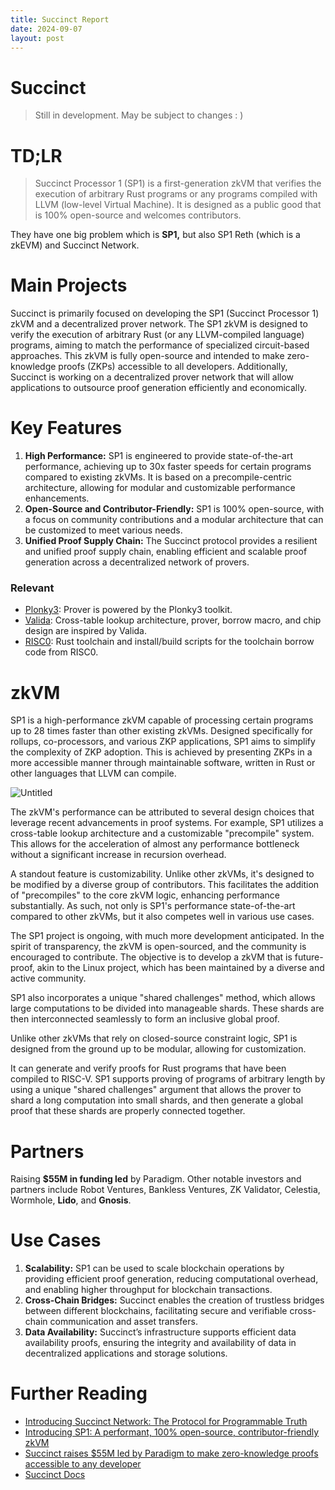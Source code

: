 ```yaml
---
title: Succinct Report
date: 2024-09-07
layout: post
---
```


# Succinct

> Still in development. May be subject to changes : )

# TD;LR

> Succinct Processor 1 (SP1) is a first-generation zkVM that verifies the execution of arbitrary Rust programs or any programs compiled with LLVM (low-level Virtual Machine). It is designed as a public good that is 100% open-source and welcomes contributors.


They have one big problem which is **SP1,** but also SP1 Reth (which is a zkEVM) and Succinct Network.

# **Main Projects**

Succinct is primarily focused on developing the SP1 (Succinct Processor 1) zkVM and a decentralized prover network. The SP1 zkVM is designed to verify the execution of arbitrary Rust (or any LLVM-compiled language) programs, aiming to match the performance of specialized circuit-based approaches. This zkVM is fully open-source and intended to make zero-knowledge proofs (ZKPs) accessible to all developers. Additionally, Succinct is working on a decentralized prover network that will allow applications to outsource proof generation efficiently and economically.

# **Key Features**

1. **High Performance:** SP1 is engineered to provide state-of-the-art performance, achieving up to 30x faster speeds for certain programs compared to existing zkVMs. It is based on a precompile-centric architecture, allowing for modular and customizable performance enhancements.
2. **Open-Source and Contributor-Friendly:** SP1 is 100% open-source, with a focus on community contributions and a modular architecture that can be customized to meet various needs.
3. **Unified Proof Supply Chain:** The Succinct protocol provides a resilient and unified proof supply chain, enabling efficient and scalable proof generation across a decentralized network of provers.

### Relevant

- [Plonky3](https://github.com/Plonky3/Plonky3): Prover is powered by the Plonky3 toolkit.
- [Valida](https://github.com/valida-xyz/valida): Cross-table lookup architecture, prover, borrow macro, and chip design are inspired by Valida.
- [RISC0](https://github.com/risc0/risc0): Rust toolchain and install/build scripts for the toolchain borrow code from RISC0.

# zkVM

SP1 is a high-performance zkVM capable of processing certain programs up to 28 times faster than other existing zkVMs. Designed specifically for rollups, co-processors, and various ZKP applications, SP1 aims to simplify the complexity of ZKP adoption. This is achieved by presenting ZKPs in a more accessible manner through maintainable software, written in Rust or other languages that LLVM can compile.

![Untitled](https://prod-files-secure.s3.us-west-2.amazonaws.com/dcd26eb2-89f1-4a2f-9257-6368ee9fdac7/806426c4-9844-4b77-a8b9-7e5ea0287328/Untitled.png)

The zkVM's performance can be attributed to several design choices that leverage recent advancements in proof systems. For example, SP1 utilizes a cross-table lookup architecture and a customizable "precompile" system. This allows for the acceleration of almost any performance bottleneck without a significant increase in recursion overhead.

A standout feature is customizability. Unlike other zkVMs, it's designed to be modified by a diverse group of contributors. This facilitates the addition of "precompiles" to the core zkVM logic, enhancing performance substantially. As such, not only is SP1's performance state-of-the-art compared to other zkVMs, but it also competes well in various use cases.

The SP1 project is ongoing, with much more development anticipated. In the spirit of transparency, the zkVM is open-sourced, and the community is encouraged to contribute. The objective is to develop a zkVM that is future-proof, akin to the Linux project, which has been maintained by a diverse and active community.

SP1 also incorporates a unique "shared challenges" method, which allows large computations to be divided into manageable shards. These shards are then interconnected seamlessly to form an inclusive global proof.

 Unlike other zkVMs that rely on closed-source constraint logic, SP1 is designed from the ground up to be modular, allowing for customization.

It can generate and verify proofs for Rust programs that have been compiled to RISC-V. SP1 supports proving of programs of arbitrary length by using a unique "shared challenges" argument that allows the prover to shard a long computation into small shards, and then generate a global proof that these shards are properly connected together.

# **Partners**

Raising **$55M in funding led** by Paradigm. Other notable investors and partners include Robot Ventures, Bankless Ventures, ZK Validator, Celestia, Wormhole, **Lido**, and **Gnosis**.

# **Use Cases**

1. **Scalability:** SP1 can be used to scale blockchain operations by providing efficient proof generation, reducing computational overhead, and enabling higher throughput for blockchain transactions.
2. **Cross-Chain Bridges:** Succinct enables the creation of trustless bridges between different blockchains, facilitating secure and verifiable cross-chain communication and asset transfers.
3. **Data Availability:** Succinct’s infrastructure supports efficient data availability proofs, ensuring the integrity and availability of data in decentralized applications and storage solutions.

# **Further Reading**

- [Introducing Succinct Network: The Protocol for Programmable Truth](https://blog.succinct.xyz/introducing-succinct-network/)
- [Introducing SP1: A performant, 100% open-source, contributor-friendly zkVM](https://blog.succinct.xyz/introducing-sp1/)
- [Succinct raises $55M led by Paradigm to make zero-knowledge proofs accessible to any developer](https://blog.succinct.xyz/series-a/)
- [Succinct Docs](https://docs.succinct.xyz/)
